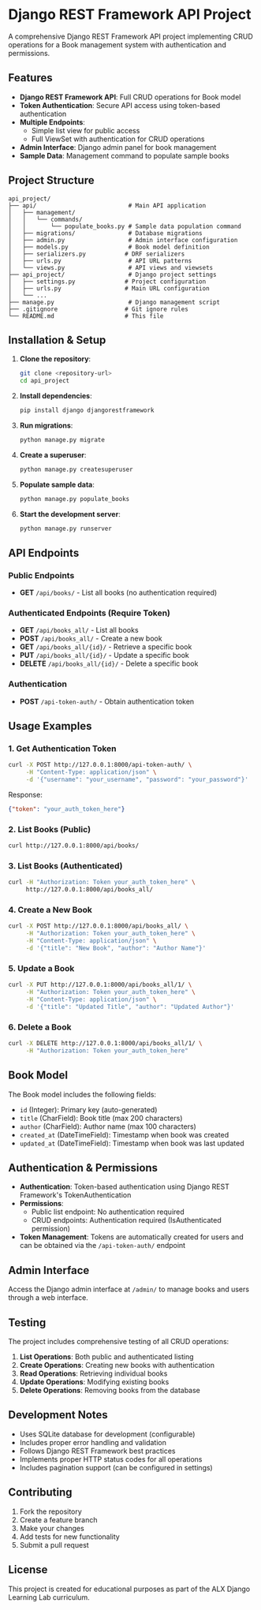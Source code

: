# Django REST Framework API Project

A comprehensive Django REST Framework API project implementing CRUD operations for a Book management system with authentication and permissions.

## Features

- **Django REST Framework API**: Full CRUD operations for Book model
- **Token Authentication**: Secure API access using token-based authentication
- **Multiple Endpoints**: 
  - Simple list view for public access
  - Full ViewSet with authentication for CRUD operations
- **Admin Interface**: Django admin panel for book management
- **Sample Data**: Management command to populate sample books

## Project Structure

```
api_project/
├── api/                          # Main API application
│   ├── management/
│   │   └── commands/
│   │       └── populate_books.py # Sample data population command
│   ├── migrations/               # Database migrations
│   ├── admin.py                  # Admin interface configuration
│   ├── models.py                 # Book model definition
│   ├── serializers.py           # DRF serializers
│   ├── urls.py                   # API URL patterns
│   └── views.py                  # API views and viewsets
├── api_project/                  # Django project settings
│   ├── settings.py              # Project configuration
│   ├── urls.py                  # Main URL configuration
│   └── ...
├── manage.py                     # Django management script
├── .gitignore                   # Git ignore rules
└── README.md                    # This file
```

## Installation & Setup

1. **Clone the repository**:
   ```bash
   git clone <repository-url>
   cd api_project
   ```

2. **Install dependencies**:
   ```bash
   pip install django djangorestframework
   ```

3. **Run migrations**:
   ```bash
   python manage.py migrate
   ```

4. **Create a superuser**:
   ```bash
   python manage.py createsuperuser
   ```

5. **Populate sample data**:
   ```bash
   python manage.py populate_books
   ```

6. **Start the development server**:
   ```bash
   python manage.py runserver
   ```

## API Endpoints

### Public Endpoints

- **GET** `/api/books/` - List all books (no authentication required)

### Authenticated Endpoints (Require Token)

- **GET** `/api/books_all/` - List all books
- **POST** `/api/books_all/` - Create a new book
- **GET** `/api/books_all/{id}/` - Retrieve a specific book
- **PUT** `/api/books_all/{id}/` - Update a specific book
- **DELETE** `/api/books_all/{id}/` - Delete a specific book

### Authentication

- **POST** `/api-token-auth/` - Obtain authentication token

## Usage Examples

### 1. Get Authentication Token

```bash
curl -X POST http://127.0.0.1:8000/api-token-auth/ \
     -H "Content-Type: application/json" \
     -d '{"username": "your_username", "password": "your_password"}'
```

Response:
```json
{"token": "your_auth_token_here"}
```

### 2. List Books (Public)

```bash
curl http://127.0.0.1:8000/api/books/
```

### 3. List Books (Authenticated)

```bash
curl -H "Authorization: Token your_auth_token_here" \
     http://127.0.0.1:8000/api/books_all/
```

### 4. Create a New Book

```bash
curl -X POST http://127.0.0.1:8000/api/books_all/ \
     -H "Authorization: Token your_auth_token_here" \
     -H "Content-Type: application/json" \
     -d '{"title": "New Book", "author": "Author Name"}'
```

### 5. Update a Book

```bash
curl -X PUT http://127.0.0.1:8000/api/books_all/1/ \
     -H "Authorization: Token your_auth_token_here" \
     -H "Content-Type: application/json" \
     -d '{"title": "Updated Title", "author": "Updated Author"}'
```

### 6. Delete a Book

```bash
curl -X DELETE http://127.0.0.1:8000/api/books_all/1/ \
     -H "Authorization: Token your_auth_token_here"
```

## Book Model

The Book model includes the following fields:

- `id` (Integer): Primary key (auto-generated)
- `title` (CharField): Book title (max 200 characters)
- `author` (CharField): Author name (max 100 characters)
- `created_at` (DateTimeField): Timestamp when book was created
- `updated_at` (DateTimeField): Timestamp when book was last updated

## Authentication & Permissions

- **Authentication**: Token-based authentication using Django REST Framework's TokenAuthentication
- **Permissions**: 
  - Public list endpoint: No authentication required
  - CRUD endpoints: Authentication required (IsAuthenticated permission)
- **Token Management**: Tokens are automatically created for users and can be obtained via the `/api-token-auth/` endpoint

## Admin Interface

Access the Django admin interface at `/admin/` to manage books and users through a web interface.

## Testing

The project includes comprehensive testing of all CRUD operations:

1. **List Operations**: Both public and authenticated listing
2. **Create Operations**: Creating new books with authentication
3. **Read Operations**: Retrieving individual books
4. **Update Operations**: Modifying existing books
5. **Delete Operations**: Removing books from the database

## Development Notes

- Uses SQLite database for development (configurable)
- Includes proper error handling and validation
- Follows Django REST Framework best practices
- Implements proper HTTP status codes for all operations
- Includes pagination support (can be configured in settings)

## Contributing

1. Fork the repository
2. Create a feature branch
3. Make your changes
4. Add tests for new functionality
5. Submit a pull request

## License

This project is created for educational purposes as part of the ALX Django Learning Lab curriculum.
